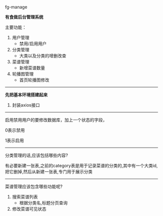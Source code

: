 fg-manage

**有食做后台管理系统**

主要功能：

1. 用户管理
   - 禁用/启用用户
2. 分类管理
   - 大类以及分类的增删改查
3. 菜谱管理
   - 新增菜谱数量
4. 轮播图管理
   - 首页轮播图修改

---

**先把基本环境搭建起来**

1. 封装axios接口

---

启用禁用用户的要修改数据库，加上一个状态的字段，

0表示禁用

1表示启用

---

分类管理的话,应该包括哪些内容?

有必要新建一张表,之前的category表是用于记录菜谱的分类的,其中有一个大类id,把它删掉,然后从新建一张表,专门用于展示分类

---

菜谱管理应该包含哪些功能呢?

1. 搜索菜谱列表
   - 根据分类名,标题分页查询
2. 修改菜谱可见状态
